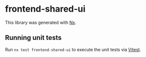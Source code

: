 # frontend-shared-ui

This library was generated with [Nx](https://nx.dev).

## Running unit tests

Run `nx test frontend-shared-ui` to execute the unit tests via [Vitest](https://vitest.dev/).

